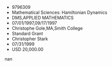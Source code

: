 
* 9796309
* Mathematical Sciences: Hamiltonian Dynamics
* DMS,APPLIED MATHEMATICS
* 07/01/1997,09/17/1997
* Christophe Gole,MA,Smith College
* Standard Grant
* Christopher Stark
* 07/31/1999
* USD 20,000.00

nan
